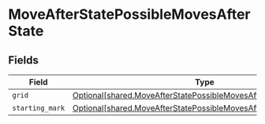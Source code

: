 # MoveAfterStatePossibleMovesAfterState


## Fields

| Field                                                                                                                                              | Type                                                                                                                                               | Required                                                                                                                                           | Description                                                                                                                                        |
| -------------------------------------------------------------------------------------------------------------------------------------------------- | -------------------------------------------------------------------------------------------------------------------------------------------------- | -------------------------------------------------------------------------------------------------------------------------------------------------- | -------------------------------------------------------------------------------------------------------------------------------------------------- |
| `grid`                                                                                                                                             | [Optional[shared.MoveAfterStatePossibleMovesAfterStateGrid]](undefined/models/shared/moveafterstatepossiblemovesafterstategrid.md)                 | :heavy_minus_sign:                                                                                                                                 | N/A                                                                                                                                                |
| `starting_mark`                                                                                                                                    | [Optional[shared.MoveAfterStatePossibleMovesAfterStateStartingMark]](undefined/models/shared/moveafterstatepossiblemovesafterstatestartingmark.md) | :heavy_minus_sign:                                                                                                                                 | N/A                                                                                                                                                |